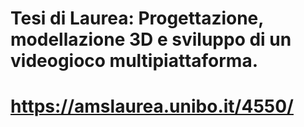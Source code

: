 # Tesi di Laurea: Progettazione, modellazione 3D e sviluppo di un videogioco multipiattaforma.

# https://amslaurea.unibo.it/4550/
